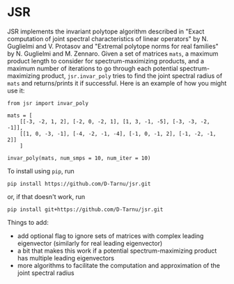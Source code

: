 # JSR

JSR implements the invariant polytope algorithm described in "Exact computation of joint spectral characteristics of linear operators" by N. Guglielmi and V. Protasov and "Extremal polytope norms for real families" by N. Guglielmi and M. Zennaro. Given a set of matrices `mats`, a maximum product length to consider for spectrum-maximizing products, and a maximum number of iterations to go through each potential spectrum-maximizing product, `jsr.invar_poly` tries to find the joint spectral radius of `mats` and returns/prints it if successful. Here is an example of how you might use it:

```
from jsr import invar_poly

mats = [
    [[-3, -2, 1, 2], [-2, 0, -2, 1], [1, 3, -1, -5], [-3, -3, -2, -1]],
    [[1, 0, -3, -1], [-4, -2, -1, -4], [-1, 0, -1, 2], [-1, -2, -1, 2]]
    ]

invar_poly(mats, num_smps = 10, num_iter = 10)
```
To install using `pip`, run

```
pip install https://github.com/D-Tarnu/jsr.git
```
or, if that doesn't work, run
```
pip install git+https://github.com/D-Tarnu/jsr.git
```

Things to add: 
- add optional flag to ignore sets of matrices with complex leading eigenvector (similarly for real leading eigenvector)
- a bit that makes this work if a potential spectrum-maximizing product has multiple leading eigenvectors
- more algorithms to facilitate the computation and approximation of the joint spectral radius
